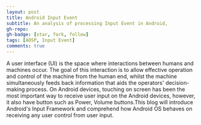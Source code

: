```yaml
---
layout: post
title: Android Input Event
subtitle: An analysis of processing Input Event in Android,
gh-repo:
gh-badge: [star, fork, follow]
tags: [AOSP, Input Event]
comments: true
---
```

A user interface (UI) is the space where interactions between humans and machines occur. 
The goal of this interaction is to allow effective operation and control of the machine from the human end, 
whilst the machine simultaneously feeds back information that aids the operators' decision-making process. On Android devices, 
touching on screen has been the most important way to receive user input on the Android devices, however, it also have button 
such as Power, Volume buttons.This blog will introduce Android's Input Framework and comprehend how Android OS behaves on receiving
any user control from user input.

